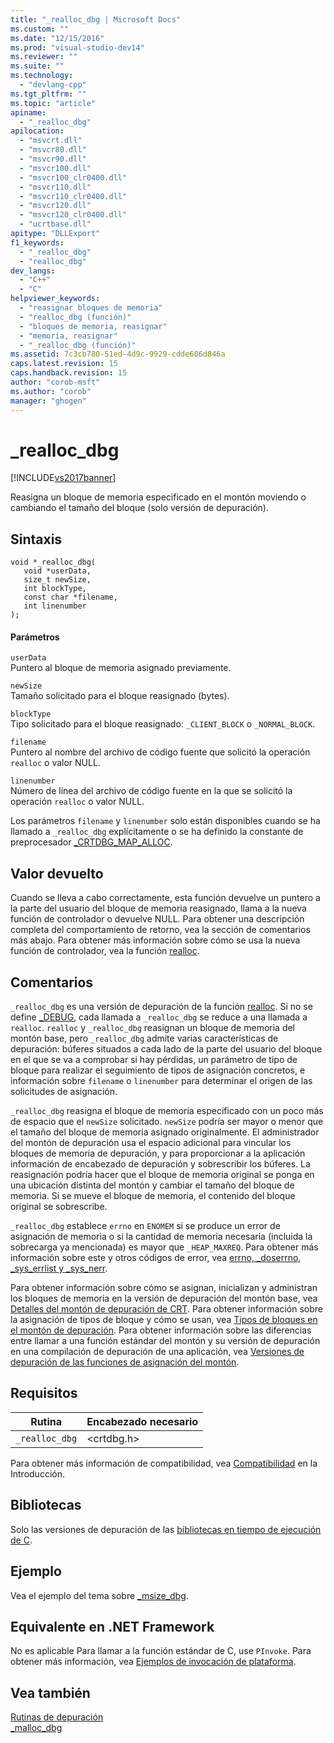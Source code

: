 ```yaml
---
title: "_realloc_dbg | Microsoft Docs"
ms.custom: ""
ms.date: "12/15/2016"
ms.prod: "visual-studio-dev14"
ms.reviewer: ""
ms.suite: ""
ms.technology: 
  - "devlang-cpp"
ms.tgt_pltfrm: ""
ms.topic: "article"
apiname: 
  - "_realloc_dbg"
apilocation: 
  - "msvcrt.dll"
  - "msvcr80.dll"
  - "msvcr90.dll"
  - "msvcr100.dll"
  - "msvcr100_clr0400.dll"
  - "msvcr110.dll"
  - "msvcr110_clr0400.dll"
  - "msvcr120.dll"
  - "msvcr120_clr0400.dll"
  - "ucrtbase.dll"
apitype: "DLLExport"
f1_keywords: 
  - "_realloc_dbg"
  - "realloc_dbg"
dev_langs: 
  - "C++"
  - "C"
helpviewer_keywords: 
  - "reasignar bloques de memoria"
  - "realloc_dbg (función)"
  - "bloques de memoria, reasignar"
  - "memoria, reasignar"
  - "_realloc_dbg (función)"
ms.assetid: 7c3cb780-51ed-4d9c-9929-cdde606d846a
caps.latest.revision: 15
caps.handback.revision: 15
author: "corob-msft"
ms.author: "corob"
manager: "ghogen"
---
```

# _realloc_dbg
[!INCLUDE[vs2017banner](../../assembler/inline/includes/vs2017banner.md)]

Reasigna un bloque de memoria especificado en el montón moviendo o cambiando el tamaño del bloque \(solo versión de depuración\).  
  
## Sintaxis  
  
```  
void *_realloc_dbg(  
   void *userData,  
   size_t newSize,  
   int blockType,  
   const char *filename,  
   int linenumber   
);  
```  
  
#### Parámetros  
 `userData`  
 Puntero al bloque de memoria asignado previamente.  
  
 `newSize`  
 Tamaño solicitado para el bloque reasignado \(bytes\).  
  
 `blockType`  
 Tipo solicitado para el bloque reasignado: `_CLIENT_BLOCK` o `_NORMAL_BLOCK`.  
  
 `filename`  
 Puntero al nombre del archivo de código fuente que solicitó la operación `realloc` o valor NULL.  
  
 `linenumber`  
 Número de línea del archivo de código fuente en la que se solicitó la operación `realloc` o valor NULL.  
  
 Los parámetros `filename` y `linenumber` solo están disponibles cuando se ha llamado a `_realloc_dbg` explícitamente o se ha definido la constante de preprocesador [\_CRTDBG\_MAP\_ALLOC](../../c-runtime-library/crtdbg-map-alloc.md).  
  
## Valor devuelto  
 Cuando se lleva a cabo correctamente, esta función devuelve un puntero a la parte del usuario del bloque de memoria reasignado, llama a la nueva función de controlador o devuelve NULL.  Para obtener una descripción completa del comportamiento de retorno, vea la sección de comentarios más abajo.  Para obtener más información sobre cómo se usa la nueva función de controlador, vea la función [realloc](../../c-runtime-library/reference/realloc.md).  
  
## Comentarios  
 `_realloc_dbg` es una versión de depuración de la función [realloc](../../c-runtime-library/reference/realloc.md).  Si no se define [\_DEBUG](../../c-runtime-library/debug.md), cada llamada a `_realloc_dbg` se reduce a una llamada a `realloc`.  `realloc` y `_realloc_dbg` reasignan un bloque de memoria del montón base, pero `_realloc_dbg` admite varias características de depuración: búferes situados a cada lado de la parte del usuario del bloque en el que se va a comprobar si hay pérdidas, un parámetro de tipo de bloque para realizar el seguimiento de tipos de asignación concretos, e información sobre `filename` o `linenumber` para determinar el origen de las solicitudes de asignación.  
  
 `_realloc_dbg` reasigna el bloque de memoria especificado con un poco más de espacio que el `newSize` solicitado.  `newSize` podría ser mayor o menor que el tamaño del bloque de memoria asignado originalmente.  El administrador del montón de depuración usa el espacio adicional para vincular los bloques de memoria de depuración, y para proporcionar a la aplicación información de encabezado de depuración y sobrescribir los búferes.  La reasignación podría hacer que el bloque de memoria original se ponga en una ubicación distinta del montón y cambiar el tamaño del bloque de memoria.  Si se mueve el bloque de memoria, el contenido del bloque original se sobrescribe.  
  
 `_realloc_dbg` establece `errno` en `ENOMEM` si se produce un error de asignación de memoria o si la cantidad de memoria necesaria \(incluida la sobrecarga ya mencionada\) es mayor que `_HEAP_MAXREQ`.  Para obtener más información sobre este y otros códigos de error, vea [errno, \_doserrno, \_sys\_errlist y \_sys\_nerr](../../c-runtime-library/errno-doserrno-sys-errlist-and-sys-nerr.md).  
  
 Para obtener información sobre cómo se asignan, inicializan y administran los bloques de memoria en la versión de depuración del montón base, vea [Detalles del montón de depuración de CRT](../Topic/CRT%20Debug%20Heap%20Details.md).  Para obtener información sobre la asignación de tipos de bloque y cómo se usan, vea [Tipos de bloques en el montón de depuración](../Topic/CRT%20Debug%20Heap%20Details.md#BKMK_Types_of_blocks_on_the_debug_heap).  Para obtener información sobre las diferencias entre llamar a una función estándar del montón y su versión de depuración en una compilación de depuración de una aplicación, vea [Versiones de depuración de las funciones de asignación del montón](../Topic/Debug%20Versions%20of%20Heap%20Allocation%20Functions.md).  
  
## Requisitos  
  
|Rutina|Encabezado necesario|  
|------------|--------------------------|  
|`_realloc_dbg`|\<crtdbg.h\>|  
  
 Para obtener más información de compatibilidad, vea [Compatibilidad](../../c-runtime-library/compatibility.md) en la Introducción.  
  
## Bibliotecas  
 Solo las versiones de depuración de las [bibliotecas en tiempo de ejecución de C](../../c-runtime-library/crt-library-features.md).  
  
## Ejemplo  
 Vea el ejemplo del tema sobre [\_msize\_dbg](../../c-runtime-library/reference/msize-dbg.md).  
  
## Equivalente en .NET Framework  
 No es aplicable Para llamar a la función estándar de C, use `PInvoke`. Para obtener más información, vea [Ejemplos de invocación de plataforma](../Topic/Platform%20Invoke%20Examples.md).  
  
## Vea también  
 [Rutinas de depuración](../../c-runtime-library/debug-routines.md)   
 [\_malloc\_dbg](../../c-runtime-library/reference/malloc-dbg.md)